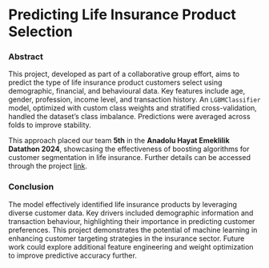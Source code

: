 # Predicting Life Insurance Product Selection

### Abstract

This project, developed as part of a collaborative group effort, aims to predict the type of life insurance product customers select using demographic, financial, and behavioural data. Key features include age, gender, profession, income level, and transaction history. An `LGBMClassifier` model, optimized with custom class weights and stratified cross-validation, handled the dataset’s class imbalance. Predictions were averaged across folds to improve stability. 

This approach placed our team **5th** in the **Anadolu Hayat Emeklilik Datathon 2024**, showcasing the effectiveness of boosting algorithms for customer segmentation in life insurance. Further details can be accessed through the project [link](https://www.kaggle.com/competitions/anadolu-hayat-emeklilik-datathon-2024/leaderboard).

### Conclusion

The model effectively identified life insurance products by leveraging diverse customer data. Key drivers included demographic information and transaction behaviour, highlighting their importance in predicting customer preferences. This project demonstrates the potential of machine learning in enhancing customer targeting strategies in the insurance sector. Future work could explore additional feature engineering and weight optimization to improve predictive accuracy further.

